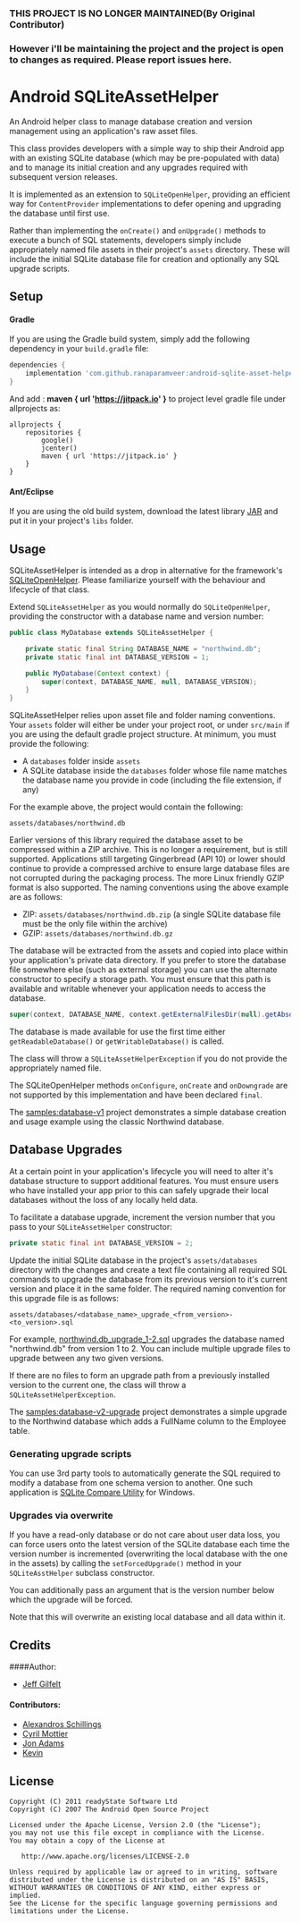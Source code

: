 ### THIS PROJECT IS NO LONGER MAINTAINED(By Original Contributor)

### However i'll be maintaining the project and the project is open to changes as required. Please report issues here.

Android SQLiteAssetHelper
=========================

An Android helper class to manage database creation and version management using an application's raw asset files.

This class provides developers with a simple way to ship their Android app with an existing SQLite database (which may be pre-populated with data) and to manage its initial creation and any upgrades required with subsequent version releases.

It is implemented as an extension to `SQLiteOpenHelper`, providing an efficient way for `ContentProvider` implementations to defer opening and upgrading the database until first use.

Rather than implementing the `onCreate()` and `onUpgrade()` methods to execute a bunch of SQL statements, developers simply include appropriately named file assets in their project's `assets` directory. These will include the initial SQLite database file for creation and optionally any SQL upgrade scripts.

Setup
-----

#### Gradle

If you are using the Gradle build system, simply add the following dependency in your `build.gradle` file:

```groovy
dependencies {
    implementation 'com.github.ranaparamveer:android-sqlite-asset-helper:v2.0.7'
}
```


And add : **maven { url 'https://jitpack.io' }** to project level gradle file under allprojects as:


```
allprojects {
    repositories {
        google()
        jcenter()
        maven { url 'https://jitpack.io' }
    }
}
```

#### Ant/Eclipse

If you are using the old build system, download the latest library [JAR][1] and put it in your project's `libs` folder.

Usage
-----

SQLiteAssetHelper is intended as a drop in alternative for the framework's [SQLiteOpenHelper](https://developer.android.com/reference/android/database/sqlite/SQLiteOpenHelper.html). Please familiarize yourself with the behaviour and lifecycle of that class.

Extend `SQLiteAssetHelper` as you would normally do `SQLiteOpenHelper`, providing the constructor with a database name and version number:

```java
public class MyDatabase extends SQLiteAssetHelper {

    private static final String DATABASE_NAME = "northwind.db";
    private static final int DATABASE_VERSION = 1;

    public MyDatabase(Context context) {
	    super(context, DATABASE_NAME, null, DATABASE_VERSION);
    }
}
```

SQLiteAssetHelper relies upon asset file and folder naming conventions. Your `assets` folder will either be under your project root, or under `src/main` if you are using the default gradle project structure. At minimum, you must provide the following:

* A `databases` folder inside `assets`
* A SQLite database inside the `databases` folder whose file name matches the database name you provide in code (including the file extension, if any)

For the example above, the project would contain the following:

    assets/databases/northwind.db

Earlier versions of this library required the database asset to be compressed within a ZIP archive. This is no longer a requirement, but is still supported. Applications still targeting Gingerbread (API 10) or lower should continue to provide a compressed archive to ensure large database files are not corrupted during the packaging process. The more Linux friendly GZIP format is also supported. The naming conventions using the above example are as follows:

* ZIP: `assets/databases/northwind.db.zip` (a single SQLite database file must be the only file within the archive)
* GZIP: `assets/databases/northwind.db.gz`

The database will be extracted from the assets and copied into place within your application's private data directory. If you prefer to store the database file somewhere else (such as external storage) you can use the alternate constructor to specify a storage path. You must ensure that this path is available and writable whenever your application needs to access the database.

```java
super(context, DATABASE_NAME, context.getExternalFilesDir(null).getAbsolutePath(), null, DATABASE_VERSION);
```

The database is made available for use the first time either `getReadableDatabase()` or `getWritableDatabase()` is called.

The class will throw a `SQLiteAssetHelperException` if you do not provide the appropriately named file.

The SQLiteOpenHelper methods `onConfigure`, `onCreate` and `onDowngrade` are not supported by this implementation and have been declared `final`.

The [samples:database-v1](https://github.com/jgilfelt/android-sqlite-asset-helper/tree/master/samples/database-v1) project demonstrates a simple database creation and usage example using the classic Northwind database.

Database Upgrades
-----------------

At a certain point in your application's lifecycle you will need to alter it's database structure to support additional features. You must ensure users who have installed your app prior to this can safely upgrade their local databases without the loss of any locally held data.

To facilitate a database upgrade, increment the version number that you pass to your `SQLiteAssetHelper` constructor:

```java
private static final int DATABASE_VERSION = 2;
```

Update the initial SQLite database in the project's `assets/databases` directory with the changes and create a text file containing all required SQL commands to upgrade the database from its previous version to it's current version and place it in the same folder. The required naming convention for this upgrade file is as follows:

    assets/databases/<database_name>_upgrade_<from_version>-<to_version>.sql

For example, [northwind.db_upgrade_1-2.sql](https://github.com/jgilfelt/android-sqlite-asset-helper/blob/master/samples/database-v2-upgrade/src/main/assets/databases/northwind.db_upgrade_1-2.sql) upgrades the database named "northwind.db" from version 1 to 2. You can include multiple upgrade files to upgrade between any two given versions.

If there are no files to form an upgrade path from a previously installed version to the current one, the class will throw a `SQLiteAssetHelperException`.

The [samples:database-v2-upgrade](https://github.com/jgilfelt/android-sqlite-asset-helper/tree/master/samples/database-v2-upgrade) project demonstrates a simple upgrade to the Northwind database which adds a FullName column to the Employee table.

### Generating upgrade scripts

You can use 3rd party tools to automatically generate the SQL required to modify a database from one schema version to another. One such application is [SQLite Compare Utility](http://www.codeproject.com/KB/database/SQLiteCompareUtility.aspx) for Windows.

### Upgrades via overwrite

If you have a read-only database or do not care about user data loss, you can force users onto the latest version of the SQLite database each time the version number is incremented (overwriting the local database with the one in the assets) by calling the `setForcedUpgrade()` method in your `SQLiteAsstHelper` subclass constructor. 

You can additionally pass an argument that is the version number below which the upgrade will be forced.

Note that this will overwrite an existing local database and all data within it.

Credits
-------

####Author:

  * [Jeff Gilfelt](https://github.com/jgilfelt)

#### Contributors:

  * [Alexandros Schillings](https://github.com/alt236)
  * [Cyril Mottier](https://github.com/cyrilmottier)
  * [Jon Adams](https://github.com/jon-adams)
  * [Kevin](https://github.com/kevinchai)

License
-------

    Copyright (C) 2011 readyState Software Ltd
    Copyright (C) 2007 The Android Open Source Project

    Licensed under the Apache License, Version 2.0 (the "License");
    you may not use this file except in compliance with the License.
    You may obtain a copy of the License at

       http://www.apache.org/licenses/LICENSE-2.0

    Unless required by applicable law or agreed to in writing, software
    distributed under the License is distributed on an "AS IS" BASIS,
    WITHOUT WARRANTIES OR CONDITIONS OF ANY KIND, either express or implied.
    See the License for the specific language governing permissions and
    limitations under the License.

 [1]: https://search.maven.org/remote_content?g=com.readystatesoftware.sqliteasset&a=sqliteassethelper&v=LATEST
